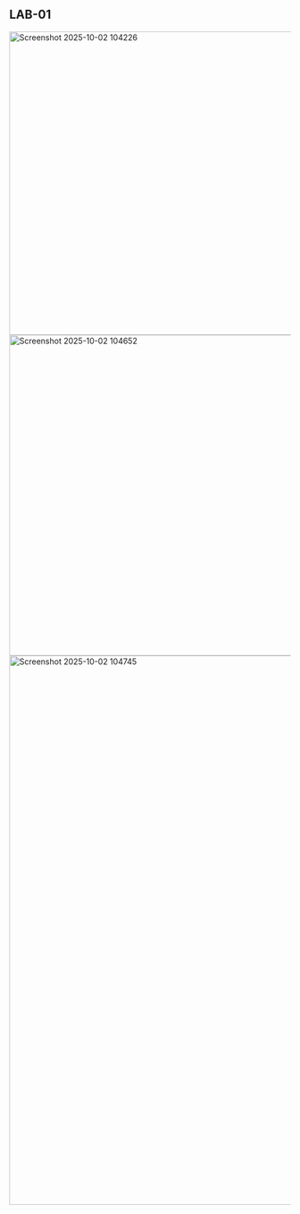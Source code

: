 ## LAB-01

<img width="1919" height="543" alt="Screenshot 2025-10-02 104226" src="https://github.com/user-attachments/assets/2051dd2d-9d3c-4c02-a338-ed69a95d607a" />

<img width="1919" height="574" alt="Screenshot 2025-10-02 104652" src="https://github.com/user-attachments/assets/3db8bf49-4237-45c3-84fe-1f3505462d3a" />

<img width="1919" height="983" alt="Screenshot 2025-10-02 104745" src="https://github.com/user-attachments/assets/83ece71a-dbd8-41e3-89de-14c16db72f38" />

